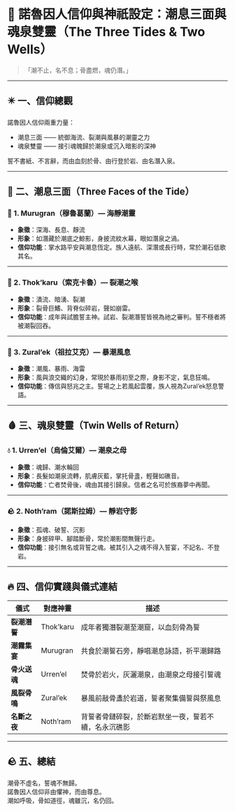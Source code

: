 # 🌊 諾魯因人信仰與神祇設定：潮息三面與魂泉雙靈（The Three Tides & Two Wells）

>「潮不止，名不息；骨盡燃，魂仍潛。」

---

## ✴️ 一、信仰總觀

諾魯因人信仰兩重力量：  
- 潮息三面 —— 統御海流、裂潮與風暴的潮靈之力  
- 魂泉雙靈 —— 接引魂魄歸於潮泉或沉入暗影的深神

誓不書紙、不言辭，而由血刻於骨、由行登於岩、由名潛入泉。

---

## 🌊 二、潮息三面（Three Faces of the Tide）

### 🌊 1. **Murugran**（穆魯葛蘭）— 海靜潮靈
- **象徵**：深海、長息、靜流
- **形象**：如潛藏於潮底之鯨影，身披流紋水幕，眼如潛泉之渦。
- **信仰功能**：掌水路平安與潮息恆定。族人遠航、深潛或長行時，常於潮石低歌其名。

---

### 🌊 2. **Thok’karu**（索克卡魯）— 裂潮之喉
- **象徵**：潰流、暗湧、裂潮
- **形象**：裂骨巨鰭、背脊似碎岩，聲如崩雷。
- **信仰功能**：成年與試膽誓主神。試岩、裂潮潛誓皆視為祂之審判。誓不穩者將被潮裂回吞。

---

### 🌊 3. **Zural’ek**（祖拉艾克）— 暴潮風息
- **象徵**：潮風、暴雨、海雷
- **形象**：風與浪交織的幻身，常現於暴雨初至之際，身影不定，氣息狂鳴。
- **信仰功能**：傳信與怒兆之主。誓場之上若風起雲覆，族人視為Zural’ek怒息警語。

---

## 🩸 三、魂泉雙靈（Twin Wells of Return）

### 💧 1. **Urren’el**（烏倫艾爾）— 潮泉之母
- **象徵**：魂歸、潮水輪回
- **形象**：長髮如潮泉流轉，肌膚灰藍，掌托骨盞，輕聲如礁音。
- **信仰功能**：亡者焚骨後，魂由其接引歸泉。信者之名可於族裔夢中再聞。

---

### 🪨 2. **Noth’ram**（諾斯拉姆）— 靜岩守影
- **象徵**：孤魂、破誓、沉影
- **形象**：身披碎甲、腳踏斷骨，常於潮影間無聲行走。
- **信仰功能**：接引無名或背誓之魂。被其引入之魂不得入誓宴，不記名、不登岩。

---

## 🔥 四、信仰實踐與儀式連結

| 儀式 | 對應神靈 | 描述 |
|------|------------|------|
| **裂潮潛誓** | Thok’karu | 成年者獨潛裂潮至潮窟，以血刻骨為誓 |
| **潮霧集宴** | Murugran | 共食於潮誓石旁，靜唱潮息詠語，祈平潮歸路 |
| **骨火送魂** | Urren’el | 焚骨於岩火，灰灑潮泉，由潮泉之母接引誓魂 |
| **風裂骨鳴** | Zural’ek | 暴風前敲骨盞於岩道，誓者聚集備誓與祭風息 |
| **名斷之夜** | Noth’ram | 背誓者骨鏈碎裂，於斷岩默坐一夜，誓若不續，名永沉礁影 |

---

## 🪨 五、總結

潮骨不虛名，誓魂不無歸。  
諾魯因人信仰非由懼神，而由尊息。  
潮如呼吸，骨如道徑，魂雖沉，名仍回。

